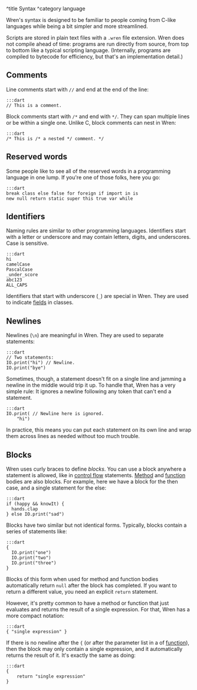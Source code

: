^title Syntax
^category language

Wren's syntax is designed to be familiar to people coming from C-like languages
while being a bit simpler and more streamlined.

Scripts are stored in plain text files with a `.wren` file extension. Wren does
not compile ahead of time: programs are run directly from source, from top to
bottom like a typical scripting language. (Internally, programs are compiled to
bytecode for efficiency, but that's an implementation detail.)

## Comments

Line comments start with `//` and end at the end of the line:

    :::dart
    // This is a comment.

Block comments start with `/*` and end with `*/`. They can span multiple lines
or be within a single one. Unlike C, block comments can nest in Wren:

    :::dart
    /* This is /* a nested */ comment. */

## Reserved words

Some people like to see all of the reserved words in a programming language in
one lump. If you're one of those folks, here you go:

    :::dart
    break class else false for foreign if import in is
    new null return static super this true var while

## Identifiers

Naming rules are similar to other programming languages. Identifiers start with
a letter or underscore and may contain letters, digits, and underscores. Case
is sensitive.

    :::dart
    hi
    camelCase
    PascalCase
    _under_score
    abc123
    ALL_CAPS

Identifiers that start with underscore (`_`) are special in Wren. They are used
to indicate [fields](classes.html#fields) in classes.

## Newlines

Newlines (`\n`) are meaningful in Wren. They are used to separate statements:

    :::dart
    // Two statements:
    IO.print("hi") // Newline.
    IO.print("bye")

Sometimes, though, a statement doesn't fit on a single line and jamming a
newline in the middle would trip it up. To handle that, Wren has a very simple
rule: It ignores a newline following any token that can't end a statement.

    :::dart
    IO.print( // Newline here is ignored.
        "hi")

In practice, this means you can put each statement on its own line and wrap
them across lines as needed without too much trouble.

## Blocks

Wren uses curly braces to define *blocks*. You can use a block anywhere a
statement is allowed, like in [control flow](control-flow.html) statements.
[Method](classes.html#methods) and [function](functions.html) bodies are also
blocks. For example, here we have a block for the then case, and a single
statement for the else:

    :::dart
    if (happy && knowIt) {
      hands.clap
    } else IO.print("sad")

Blocks have two similar but not identical forms. Typically, blocks contain a
series of statements like:

    :::dart
    {
      IO.print("one")
      IO.print("two")
      IO.print("three")
    }

Blocks of this form when used for method and function bodies automatically
return `null` after the block has completed. If you want to return a different
value, you need an explicit `return` statement.

However, it's pretty common to have a method or function that just evaluates
and returns the result of a single expression. For that, Wren has a more
compact notation:

    :::dart
    { "single expression" }

If there is no newline after the `{` (or after the parameter list in a of
[function](functions.html)), then the block may only contain a single
expression, and it automatically returns the result of it. It's exactly the
same as doing:

    :::dart
    {
        return "single expression"
    }
